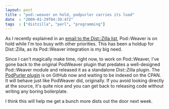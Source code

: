 ```yaml
---
layout: post
title : "pod::weaver on hold, podpurler carries its load"
date  : "2009-01-29T04:39:47Z"
tags  : ["distzilla", "perl", "programming"]
---
```

As I recently explained in an [email to the Dist::Zilla
list](http://www.listbox.com/member/archive/139292/2009/01/sort/time_rev/page/1/entry/0:1/20090111130839:BCEF116E-E00A-11DD-A36D-AC73AB975BFC/),
Pod::Weaver is on hold while I'm too busy with other priorities.  This has been
a holdup for Dist::Zilla, as its Pod::Weaver integration is my big need.

Since I can't magically make time, right now, to work on Pod::Weaver, I've gone
back to the original PodWeaver plugin that predates a well-designed Pod::Weaver
module and released it as a standalone Dist::Zilla plugin.  The [PodPurler
plugin](http://github.com/rjbs/dist-zilla-plugin-podpurler/) is on GitHub now
and waiting to be indexed on the CPAN.  It will behave just like PodWeaver did,
originally.  If you avoid looking directly at the source, it's quite nice and
you can get back to releasing code without writing any boring boilerplate.

I think this will help me get a bunch more dists out the door next week.

